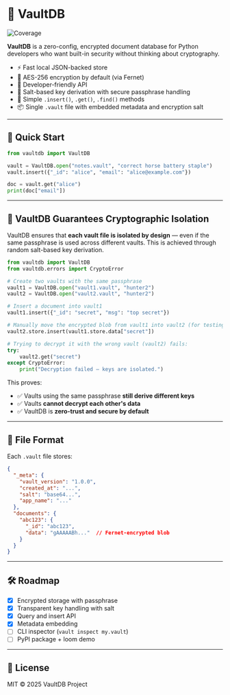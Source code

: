 # 🔐 VaultDB

![Coverage](https://img.shields.io/badge/coverage-93%25-brightgreen)

**VaultDB** is a zero-config, encrypted document database for Python developers who want built-in security without thinking about cryptography.

- ⚡ Fast local JSON-backed store
- 🔐 AES-256 encryption by default (via Fernet)
- 🧠 Developer-friendly API
- 🧂 Salt-based key derivation with secure passphrase handling
- 🧰 Simple `.insert()`, `.get()`, `.find()` methods
- 📦 Single `.vault` file with embedded metadata and encryption salt

---

## 🚀 Quick Start

```python
from vaultdb import VaultDB

vault = VaultDB.open("notes.vault", "correct horse battery staple")
vault.insert({"_id": "alice", "email": "alice@example.com"})

doc = vault.get("alice")
print(doc["email"])
```

---

## 🔐 VaultDB Guarantees Cryptographic Isolation

VaultDB ensures that **each vault file is isolated by design** — even if the same passphrase is used across different vaults. This is achieved through random salt-based key derivation.

```python
from vaultdb import VaultDB
from vaultdb.errors import CryptoError

# Create two vaults with the same passphrase
vault1 = VaultDB.open("vault1.vault", "hunter2")
vault2 = VaultDB.open("vault2.vault", "hunter2")

# Insert a document into vault1
vault1.insert({"_id": "secret", "msg": "top secret"})

# Manually move the encrypted blob from vault1 into vault2 (for testing)
vault2.store.insert(vault1.store.data["secret"])

# Trying to decrypt it with the wrong vault (vault2) fails:
try:
    vault2.get("secret")
except CryptoError:
    print("Decryption failed — keys are isolated.")
```

This proves:

- ✅ Vaults using the same passphrase **still derive different keys**
- ✅ Vaults **cannot decrypt each other's data**
- ✅ VaultDB is **zero-trust and secure by default**

---

## 📁 File Format

Each `.vault` file stores:

```json
{
  "_meta": {
    "vault_version": "1.0.0",
    "created_at": "...",
    "salt": "base64...",
    "app_name": "..."
  },
  "documents": {
    "abc123": {
      "_id": "abc123",
      "data": "gAAAAABh..."  // Fernet-encrypted blob
    }
  }
}
```

---

## 🛠 Roadmap

- [x] Encrypted storage with passphrase
- [x] Transparent key handling with salt
- [x] Query and insert API
- [x] Metadata embedding
- [ ] CLI inspector (`vault inspect my.vault`)
- [ ] PyPI package + loom demo

---

## 🪪 License

MIT © 2025 VaultDB Project